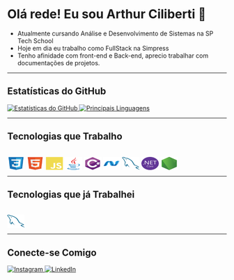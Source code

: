 # Olá rede! Eu sou Arthur Ciliberti 👋

- Atualmente cursando Análise e Desenvolvimento de Sistemas na SP Tech School
- Hoje em dia eu trabalho como FullStack na Simpress
- Tenho afinidade com  front-end e Back-end, aprecio trabalhar com documentações de projetos.

---

## Estatísticas do GitHub

<div>
  <a href="https://github.com/Arthur-Ciliberti">
    <img height="180em" src="https://github-readme-stats.vercel.app/api?username=Arthur-Ciliberti&show_icons=true&theme=dark" alt="Estatísticas do GitHub"/>
    <img height="180em" src="https://github-readme-stats.vercel.app/api/top-langs/?username=Arthur-Ciliberti&layout=compact&langs_count=4&theme=dark" alt="Principais Linguagens"/>
  </a>
</div>

---

## Tecnologias que Trabalho

<div style="display: inline-block;"><br>
  <img align="center" alt="CSS" height="30" width="40" src="https://raw.githubusercontent.com/devicons/devicon/master/icons/css3/css3-original.svg" style="max-width:100%; color: #1572B6;">
  <img align="center" alt="HTML" height="30" width="40" src="https://raw.githubusercontent.com/devicons/devicon/master/icons/html5/html5-original.svg" style="max-width:100%; color: #E34F26;">
  <img align="center" alt="JavaScript" height="30" width="40" src="https://raw.githubusercontent.com/devicons/devicon/master/icons/javascript/javascript-plain.svg" style="max-width:100%; color: #F7DF1E;">
  <img align="center" alt="Java" height="30" width="40" src="https://raw.githubusercontent.com/devicons/devicon/master/icons/java/java-original.svg" style="max-width:100%; color: #007396;">
  <img align="center" alt="C#" height="30" width="40" src="https://raw.githubusercontent.com/devicons/devicon/master/icons/csharp/csharp-original.svg" style="max-width:100%; color: #239120;">
  <img align="center" alt=".NET" height="30" width="40" src="https://raw.githubusercontent.com/devicons/devicon/master/icons/dot-net/dot-net-original.svg" style="max-width:100%; color: #512BD4;">
  <img align="center" alt="SQL" height="30" width="40" src="https://raw.githubusercontent.com/devicons/devicon/master/icons/mysql/mysql-original.svg" style="max-width:100%; color: #4479A1;">
  <img align="center" alt="ASP.NET" height="30" width="40" src="https://raw.githubusercontent.com/devicons/devicon/master/icons/dotnetcore/dotnetcore-original.svg" style="max-width:100%; color: #512BD4;">
  <img align="center" alt="Node.js" height="30" width="40" src="https://raw.githubusercontent.com/devicons/devicon/master/icons/nodejs/nodejs-original.svg" style="max-width:100%; color: #339933;">
</div>


---

## Tecnologias que já Trabalhei

<div style="display: inline-block;"><br>
  <img align="center" alt="MySQL" height="30" width="40" src="https://raw.githubusercontent.com/devicons/devicon/master/icons/mysql/mysql-original.svg" style="max-width:100%; color: #336791;">
</div>


---

## Conecte-se Comigo

<div> 
  <a href="https://www.instagram.com/ciliberti.arthurs/" target="_blank">
    <img src="https://img.shields.io/badge/-Instagram-%23E4405F?style=for-the-badge&logo=instagram&logoColor=white" target="_blank" alt="Instagram">
  </a>
  <a href="https://www.linkedin.com/in/arthur-ciliberti-098893257/" target="_blank">
    <img src="https://img.shields.io/badge/-LinkedIn-%230077B5?style=for-the-badge&logo=linkedin&logoColor=white" target="_blank" alt="LinkedIn">
  </a> 
</div>
